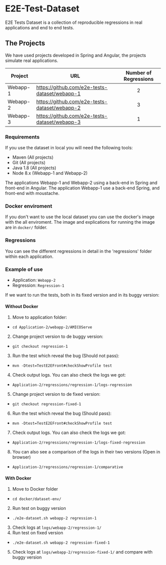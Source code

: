 # E2E-Test-Dataset

E2E Tests Dataset is a collection of reproducible regressions in real applications and end to end tests.

## The Projects

We have used projects developed in Spring and Angular, the projects simulate real applications.

| Project  | URL | Number of Regressions |
| -------- | --- | :-------------------: |
| Webapp-1 | https://github.com/e2e-tests-dataset/webapp-1 | 2 |
| Webapp-2 | https://github.com/e2e-tests-dataset/webapp-2 | 3 |
| Webapp-3 | https://github.com/e2e-tests-dataset/webapp-3 | 1 |


### Requirements

If you use the dataset in local you will need the following tools:

* Maven (All projects)
* Git (All projects)
* Java 1.8 (All projects)
* Node 8.x (Webapp-1 and Webapp-2)

The applications Webapp-1 and Webapp-2 using a back-end in Spring and front-end in Angular. The application Webapp-1 use a back-end Spring, and front-end with moustache.

### Docker enviroment

If you don't want to use the local dataset you can use the docker's image with the all enviroment. The image and explications for running the image are in `docker/` folder.

### Regressions

You can see the different regressions in detail in the 'regressions' folder within each application.

### Example of use 

* Application: `Webapp-2`
* Regression:  `Regression-1`

If we want to run the tests, both in its fixed version and in its buggy version:

#### Without Docker

1. Move to application folder:
* `cd Application-2/webapp-2/AMICOServe`
2. Change project version to de buggy version:
* `git checkout regression-1`
3. Run the test which reveal the bug (Should not pass):
* `mvn -Dtest=TestE2EFront#checkShowProfile test`
4. Check output logs. You can also check the logs we got:
* `Application-2/regressions/regression-1/logs-regression`
5. Change project version to de fixed version:
* `git checkout regression-fixed-1`
6. Run the test which reveal the bug (Should pass):
* `mvn -Dtest=TestE2EFront#checkShowProfile test`
7. Check output logs. You can also check the logs we got:
* `Application-2/regressions/regression-1/logs-fixed-regression`
8. You can also see a comparison of the logs in their two versions (Open in browser)
* `Application-2/regressions/regression-1/comparative`

#### With Docker

1. Move to Docker folder
* `cd docker/dataset-env/`
2. Run test on buggy version
* `./e2e-dataset.sh webapp-2 regression-1`
3. Check logs at `logs/webapp-2/regression-1/`
4. Run test on fixed version
* `./e2e-dataset.sh webapp-2 regression-fixed-1`
5. Check logs at `logs/webapp-2/regression-fixed-1/` and compare with buggy version


